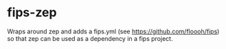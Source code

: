 fips-zep
========

Wraps around zep and adds a fips.yml (see https://github.com/floooh/fips) so that zep can be used as a dependency in a fips project.